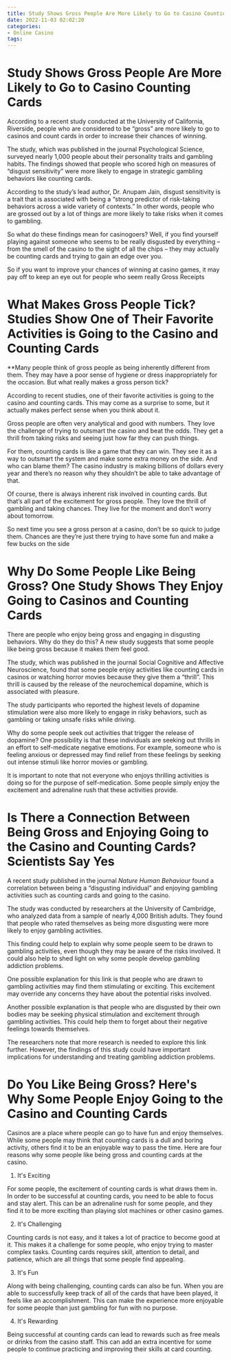 ```yaml
---
title: Study Shows Gross People Are More Likely to Go to Casino Counting Cards
date: 2022-11-03 02:02:20
categories:
- Online Casino
tags:
---
```



# Study Shows Gross People Are More Likely to Go to Casino Counting Cards

According to a recent study conducted at the University of California, Riverside, people who are considered to be “gross” are more likely to go to casinos and count cards in order to increase their chances of winning.

The study, which was published in the journal Psychological Science, surveyed nearly 1,000 people about their personality traits and gambling habits. The findings showed that people who scored high on measures of “disgust sensitivity” were more likely to engage in strategic gambling behaviors like counting cards.

According to the study’s lead author, Dr. Anupam Jain, disgust sensitivity is a trait that is associated with being a “strong predictor of risk-taking behaviors across a wide variety of contexts.” In other words, people who are grossed out by a lot of things are more likely to take risks when it comes to gambling.

So what do these findings mean for casinogoers? Well, if you find yourself playing against someone who seems to be really disgusted by everything – from the smell of the casino to the sight of all the chips – they may actually be counting cards and trying to gain an edge over you.

So if you want to improve your chances of winning at casino games, it may pay off to keep an eye out for people who seem really Gross Receipts 

# What Makes Gross People Tick? Studies Show One of Their Favorite Activities is Going to the Casino and Counting Cards

**Many people think of gross people as being inherently different from them. They may have a poor sense of hygiene or dress inappropriately for the occasion. But what really makes a gross person tick?

According to recent studies, one of their favorite activities is going to the casino and counting cards. This may come as a surprise to some, but it actually makes perfect sense when you think about it.

Gross people are often very analytical and good with numbers. They love the challenge of trying to outsmart the casino and beat the odds. They get a thrill from taking risks and seeing just how far they can push things.

For them, counting cards is like a game that they can win. They see it as a way to outsmart the system and make some extra money on the side. And who can blame them? The casino industry is making billions of dollars every year and there’s no reason why they shouldn’t be able to take advantage of that.

Of course, there is always inherent risk involved in counting cards. But that’s all part of the excitement for gross people. They love the thrill of gambling and taking chances. They live for the moment and don’t worry about tomorrow.

So next time you see a gross person at a casino, don’t be so quick to judge them. Chances are they’re just there trying to have some fun and make a few bucks on the side

# Why Do Some People Like Being Gross? One Study Shows They Enjoy Going to Casinos and Counting Cards

There are people who enjoy being gross and engaging in disgusting behaviors. Why do they do this? A new study suggests that some people like being gross because it makes them feel good.

The study, which was published in the journal Social Cognitive and Affective Neuroscience, found that some people enjoy activities like counting cards in casinos or watching horror movies because they give them a “thrill”. This thrill is caused by the release of the neurochemical dopamine, which is associated with pleasure.

The study participants who reported the highest levels of dopamine stimulation were also more likely to engage in risky behaviors, such as gambling or taking unsafe risks while driving.

Why do some people seek out activities that trigger the release of dopamine? One possibility is that these individuals are seeking out thrills in an effort to self-medicate negative emotions. For example, someone who is feeling anxious or depressed may find relief from these feelings by seeking out intense stimuli like horror movies or gambling.

It is important to note that not everyone who enjoys thrilling activities is doing so for the purpose of self-medication. Some people simply enjoy the excitement and adrenaline rush that these activities provide.

# Is There a Connection Between Being Gross and Enjoying Going to the Casino and Counting Cards? Scientists Say Yes

A recent study published in the journal <em>Nature Human Behaviour</em> found a correlation between being a “disgusting individual” and enjoying gambling activities such as counting cards and going to the casino.

The study was conducted by researchers at the University of Cambridge, who analyzed data from a sample of nearly 4,000 British adults. They found that people who rated themselves as being more disgusting were more likely to enjoy gambling activities.

This finding could help to explain why some people seem to be drawn to gambling activities, even though they may be aware of the risks involved. It could also help to shed light on why some people develop gambling addiction problems.

One possible explanation for this link is that people who are drawn to gambling activities may find them stimulating or exciting. This excitement may override any concerns they have about the potential risks involved.

Another possible explanation is that people who are disgusted by their own bodies may be seeking physical stimulation and excitement through gambling activities. This could help them to forget about their negative feelings towards themselves.

The researchers note that more research is needed to explore this link further. However, the findings of this study could have important implications for understanding and treating gambling addiction problems.

# Do You Like Being Gross? Here's Why Some People Enjoy Going to the Casino and Counting Cards

Casinos are a place where people can go to have fun and enjoy themselves. While some people may think that counting cards is a dull and boring activity, others find it to be an enjoyable way to pass the time. Here are four reasons why some people like being gross and counting cards at the casino.

1. It's Exciting

For some people, the excitement of counting cards is what draws them in. In order to be successful at counting cards, you need to be able to focus and stay alert. This can be an adrenaline rush for some people, and they find it to be more exciting than playing slot machines or other casino games.

2. It's Challenging

Counting cards is not easy, and it takes a lot of practice to become good at it. This makes it a challenge for some people, who enjoy trying to master complex tasks. Counting cards requires skill, attention to detail, and patience, which are all things that some people find appealing.

3. It's Fun

Along with being challenging, counting cards can also be fun. When you are able to successfully keep track of all of the cards that have been played, it feels like an accomplishment. This can make the experience more enjoyable for some people than just gambling for fun with no purpose.

4. It's Rewarding

Being successful at counting cards can lead to rewards such as free meals or drinks from the casino staff. This can add an extra incentive for some people to continue practicing and improving their skills at card counting.